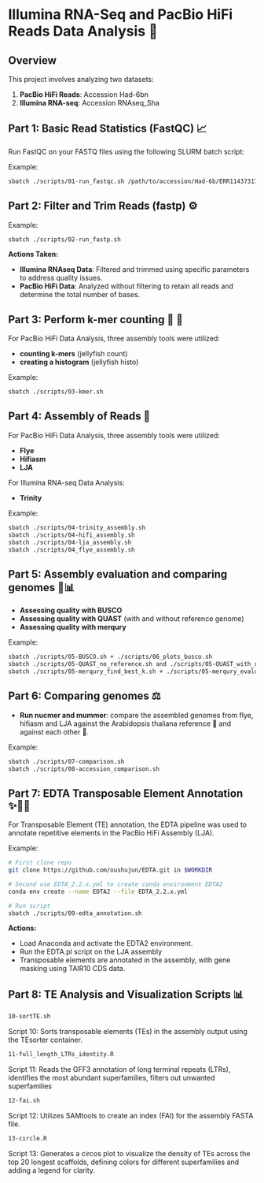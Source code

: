 # Illumina RNA-Seq and PacBio HiFi Reads Data Analysis 🧬 

## Overview

This project involves analyzing two datasets:
1. **PacBio HiFi Reads**: Accession Had-6bn
2. **Illumina RNA-seq**: Accession RNAseq_Sha

## Part 1: Basic Read Statistics (FastQC) 📈  

Run FastQC on your FASTQ files using the following SLURM batch script:

Example:
```bash
sbatch ./scripts/01-run_fastqc.sh /path/to/accession/Had-6b/ERR11437317.fastq.gz
```


## Part 2: Filter and Trim Reads (fastp) ⚙️

Example:
```bash
sbatch ./scripts/02-run_fastp.sh
```

**Actions Taken:**
- **Illumina RNAseq Data**: Filtered and trimmed using specific parameters to address quality issues.
- **PacBio HiFi Data**: Analyzed without filtering to retain all reads and determine the total number of bases.

## Part 3: Perform k-mer counting 🪼 🔢
For PacBio HiFi Data Analysis, three assembly tools were utilized:

- **counting k-mers** (jellyfish count)
- **creating a histogram** (jellyfish histo)

Example:
```bash
sbatch ./scripts/03-kmer.sh
```

## Part 4: Assembly of Reads 🧩
For PacBio HiFi Data Analysis, three assembly tools were utilized:

- **Flye**
- **Hifiasm**
- **LJA**

For Illumina RNA-seq Data Analysis:
- **Trinity**

Example:
```bash
sbatch ./scripts/04-trinity_assembly.sh
sbatch ./scripts/04-hifi_assembly.sh
sbatch ./scripts/04-lja_assembly.sh
sbatch ./scripts/04_flye_assembly.sh
```

## Part 5: Assembly evaluation and comparing genomes 🔬📊
- **Assessing quality with BUSCO**
- **Assessing quality with QUAST** (with and without reference genome)
- **Assessing quality with merqury**

Example:
```bash
sbatch ./scripts/05-BUSCO.sh + ./scripts/06_plots_busco.sh
sbatch ./scripts/05-QUAST_no_reference.sh and ./scripts/05-QUAST_with_reference.sh
sbatch ./scripts/05-merqury_find_best_k.sh + ./scripts/05-merqury_evaluation.sh 
```

## Part 6: Comparing genomes ⚖️
- **Run nucmer and mummer**: compare the assembled genomes from flye, hifiasm and LJA against the Arabidopsis thaliana reference 🌱 and against each other 🔄.

Example:
```bash
sbatch ./scripts/07-comparison.sh
sbatch ./scripts/08-accession_comparison.sh
```

## Part 7: EDTA Transposable Element Annotation ✨🔀💥

For Transposable Element (TE) annotation, the EDTA pipeline was used to annotate repetitive elements in the PacBio HiFi Assembly (LJA).

Example:

```bash
# First clone repo
git clone https://github.com/oushujun/EDTA.git in $WORKDIR

# Second use EDTA_2.2.x.yml to create conda environment EDTA2
conda env create --name EDTA2 --file EDTA_2.2.x.yml

# Run script
sbatch ./scripts/09-edta_annotation.sh
```

**Actions:**
- Load Anaconda and activate the EDTA2 environment.
- Run the EDTA.pl script on the LJA assembly
- Transposable elements are annotated in the assembly, with gene masking using TAIR10 CDS data.

## Part 8: TE Analysis and Visualization Scripts 📊
```bash
10-sortTE.sh
```
Script 10: Sorts transposable elements (TEs) in the assembly output using the TEsorter container.

```bash
11-full_length_LTRs_identity.R
```
Script 11: Reads the GFF3 annotation of long terminal repeats (LTRs), identifies the most abundant superfamilies, filters out unwanted superfamilies

```bash
12-fai.sh
```
Script 12: Utilizes SAMtools to create an index (FAI) for the assembly FASTA file.

```bash
13-circle.R
```
Script 13: Generates a circos plot to visualize the density of TEs across the top 20 longest scaffolds, defining colors for different superfamilies and adding a legend for clarity.
